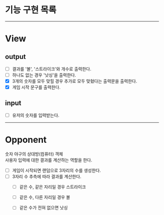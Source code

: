 # 기능 구현 목록
<hr/>

# View

## output
- [ ] 결과를 '볼', '스트라이크'와 개수로 출력한다.
- [ ] 하나도 없는 경우 '낫싱'을 출력한다.
- [X] 3개의 숫자를 모두 맞힐 경우 추가로 모두 맞혔다는 출력문을 출력한다.
- [X] 게임 시작 문구를 출력한다.

## input
- [ ] 유저의 숫자를 입력받는다.
<hr/>

# Opponent
숫자 야구의 상대방(컴퓨터) 객체<br/>사용자 입력에 대한 결과를 계산하는 역할을 한다.
- [ ] 게임이 시작되면 랜덤으로 3자리의 수를 생성한다.
- [ ] 3자리 수 추측에 따라 결과를 계산한다.
  - [ ] 같은 수, 같은 자리일 경우 스트라이크
  - [ ] 같은 수, 다른 자리일 경우 볼
  - [ ] 같은 수가 전혀 없으면 낫싱


